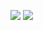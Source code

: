 ![](https://aniyuki.com/wp-content/uploads/2021/07/aniyuki-anime-gif-kiss-58.gif)
![]([https://www.youtube.com/watch?v=wqXKtsXpp2A](https://rr1---sn-5np5po4v-c33zk.googlevideo.com/videoplayback?expire=1676309556&ei=1B_qY7n5JZjplu8PuvCVKA&ip=192.200.158.86&id=o-AClGxxfE4d-GTtOiHMFCCt3jcfQ5nFlnRDRvTB6PW2js&itag=137&aitags=133%2C134%2C135%2C136%2C137%2C160%2C242%2C243%2C244%2C247%2C248%2C278&source=youtube&requiressl=yes&spc=H3gIhp0ItjAEYPazhB_bv-YcLP-C54U&vprv=1&mime=video%2Fmp4&ns=31grdgV-LwMRLM6dOVropTkL&gir=yes&clen=12520701&dur=124.123&lmt=1672406417487371&keepalive=yes&fexp=24007246&c=WEB&txp=5319224&n=2O_5NPY8Vi6pbw&sparams=expire%2Cei%2Cip%2Cid%2Caitags%2Csource%2Crequiressl%2Cspc%2Cvprv%2Cmime%2Cns%2Cgir%2Cclen%2Cdur%2Clmt&sig=AOq0QJ8wRgIhANZQTEzog-lmmg3cwjPY1L8RyB-FhJvGdAkzoVcU97NvAiEAs9UE2Xx4nfszJgUKOOhCs2MsvvTz-Qz0cKky3lOPwnY%3D&redirect_counter=1&rm=sn-a5me7s76&req_id=4b17bef3e8dca3ee&cms_redirect=yes&cmsv=e&ipbypass=yes&mh=HV&mip=2001:fb1:d:d845:295d:46de:d8ba:36ac&mm=31&mn=sn-5np5po4v-c33zk&ms=au&mt=1676287763&mv=m&mvi=1&pl=48&lsparams=ipbypass,mh,mip,mm,mn,ms,mv,mvi,pl&lsig=AG3C_xAwRQIgRp1mMp19e5XlcTf0B0f6_fZSl-Xh1RRo-egcdEXfLHECIQDOWgFx_4nb4cy5D2kOFNDR8MrCWiIpL6efy-nF0ujOJQ%3D%3D))
